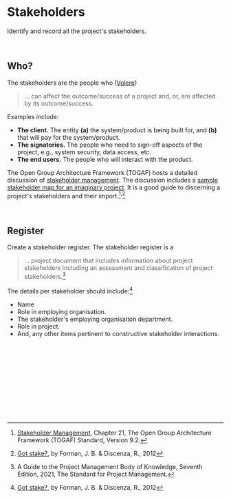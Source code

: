 # Stakeholders

Identify and record all the project's stakeholders.

<br>

## Who?

The stakeholders are the people who (<a href="https://homepages.laas.fr/kader/Robertson.pdf" target="_blank">Volere</a>)

<blockquote>
    … can affect the outcome/success of a project and, or, are affected by its outcome/success.
</blockquote>

Examples include:

<ul class="disc">
    <li class="disc"><b>The client.</b>  The entity <b>(a)</b> the system/product is being built for, and <b>(b)</b> that will pay for the system/product.</li>
    <li class="disc"><b>The signatories.</b>  The people who need to sign-off aspects of the project, e.g., system security, data access, etc.</li>
    <li class="disc"><b>The end users.</b>  The people who will interact with the product.</li>
</ul>

The Open Group Architecture Framework (TOGAF) hosts a detailed discussion of [stakeholder management](https://pubs.opengroup.org/architecture/togaf9-doc/arch/chap21.html).  The discussion includes a [sample stakeholder map for an imaginary project](https://pubs.opengroup.org/architecture/togaf9-doc/arch/chap21.html#:~:text=21.3.1.1-,Sample%20Stakeholder%20Analysis,-A%20sample%20stakeholder).  It is a good guide to discerning a project's stakeholders and their import.[^TOGAF]<sup>,</sup>[^stake]

<br>

## Register

Create a stakeholder register.  The stakeholder register is a

>… project document that includes information about project stakeholders including an assessment and classification of project stakeholders.[^guide]

The details per stakeholder should include:[^stake]

<ul class="disc">
    <li class="disc">Name</li>
    <li class="disc">Role in employing organisation.</li>
    <li class="disc">The stakeholder's employing organisation department.</li>
    <li class="disc">Role in project.</li>
    <li class="disc">And, any other items pertinent to constructive stakeholder interactions.</li>
</ul>

<br>
<br>

<br>
<br>

<br>
<br>

<br>
<br>

[^TOGAF]: <a href="https://pubs.opengroup.org/architecture/togaf9-doc/arch/chap21.html" target="_blank">Stakeholder Management</a>, Chapter 21, The Open Group Architecture Framework (TOGAF) Standard, Version 9.2.
[^stake]: <a href="https://www.pmi.org/learning/library/stakeholder-management-plan-6090" target="_blank">Got stake?</a>, by Forman, J. B. & Discenza, R., 2012
[^guide]: A Guide to the Project Management Body of Knowledge, Seventh Edition, 2021, The Standard for Project Management.

<br>
<br>
